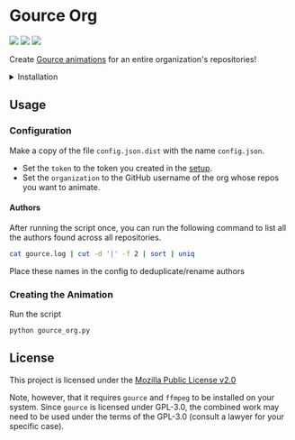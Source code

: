 <!--
 Copyright (c) 2023 Joseph Hale
 
 This Source Code Form is subject to the terms of the Mozilla Public
 License, v. 2.0. If a copy of the MPL was not distributed with this
 file, You can obtain one at http://mozilla.org/MPL/2.0/.
-->

# Gource Org

<!-- BADGES -->
[![](https://badgen.net/github/license/thehale/github-issue-import)](https://github.com/thehale/github-issue-import/blob/master/LICENSE)
[![](https://badgen.net/badge/icon/Sponsor/pink?icon=github&label)](https://github.com/sponsors/thehale)
[![](https://img.shields.io/badge/LinkedIn-thehale-0A66C2?logo=linkedin)](https://linkedin.com/in/thehale)

Create [Gource animations](https://gource.io/) for an entire organization's repositories!

<details>
    <summary>Installation</summary>

1. Install Python 3.8 or later
2. Create a virtual environment
    ```bash
    python -m venv .venv
    ```
3. [Activate the virtual environment](https://docs.python.org/3/library/venv.html#how-venvs-work)
    ```
    # bash
    source .venv/bin/activate
    # Windows (Powershell)
    .venv/Scripts/Activate.ps1
    # Windows (cmd)
    .venv/Scripts/activate.bat
    ```
4. Install dependencies
    ```
    pip install -r requirements.txt
    ```
5. Install `gource`
   ```
   # Ubuntu 20.04
   sudo apt install gource 
   ```
6. Install `ffmpeg`
   ```
   # Ubuntu 20.04
   sudo apt install ffmpeg
   ```
7. Create a GitHub Personal Access Token (classic) with the `repo` scope.

</details>


## Usage

### Configuration

Make a copy of the file `config.json.dist` with the name `config.json`.
 - Set the `token` to the token you created in the [setup](#setup).
 - Set the `organization` to the GitHub username of the org whose repos you want
  to animate.

#### Authors

After running the script once, you can run the following command to list all 
the authors found across all repositories.

```bash
cat gource.log | cut -d '|' -f 2 | sort | uniq 
```

Place these names in the config to deduplicate/rename authors


### Creating the Animation
Run the script
```
python gource_org.py
```

## License

This project is licensed under the [Mozilla Public License v2.0](./LICENSE)

Note, however, that it requires `gource` and `ffmpeg` to be installed on your
system. Since `gource` is licensed under GPL-3.0, the combined work may need to
be used under the terms of the GPL-3.0 (consult a lawyer for your specific
case).
